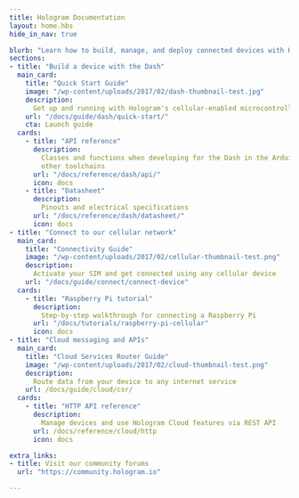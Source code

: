 ```yaml
---
title: Hologram Documentation
layout: home.hbs
hide_in_nav: true

blurb: "Learn how to build, manage, and deploy connected devices with Hologram"
sections:
- title: "Build a device with the Dash"
  main_card:
    title: "Quick Start Guide"
    image: "/wp-content/uploads/2017/02/dash-thumbnail-test.jpg"
    description:
      Get up and running with Hologram's cellular-enabled microcontroller
    url: "/docs/guide/dash/quick-start/"
    cta: Launch guide
  cards:
    - title: "API reference"
      description:
        Classes and functions when developing for the Dash in the Arduino IDE or
        other toolchains
      url: "/docs/reference/dash/api/"
      icon: docs
    - title: "Datasheet"
      description:
        Pinouts and electrical specifications
      url: "/docs/reference/dash/datasheet/"
      icon: docs
- title: "Connect to our cellular network"
  main_card:
    title: "Connectivity Guide"
    image: "/wp-content/uploads/2017/02/cellular-thumbnail-test.png"
    description:
      Activate your SIM and get connected using any cellular device
    url: "/docs/guide/connect/connect-device"
  cards:
    - title: "Raspberry Pi tutorial"
      description:
        Step-by-step walkthrough for connecting a Raspberry Pi
      url: "/docs/tutorials/raspberry-pi-cellular"
      icon: docs
- title: "Cloud messaging and APIs"
  main_card:
    title: "Cloud Services Router Guide"
    image: "/wp-content/uploads/2017/02/cloud-thumbnail-test.png"
    description:
      Route data from your device to any internet service
    url: /docs/guide/cloud/csr/
  cards:
    - title: "HTTP API reference"
      description:
        Manage devices and use Hologram Cloud features via REST API
      url: /docs/reference/cloud/http
      icon: docs

extra_links:
- title: Visit our community forums
  url: "https://community.hologram.io"

---
```


